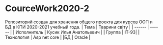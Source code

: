 # CourceWork2020-2

Репозиторий создан для хранения общего проекта для курсов ООП и БД в КПИ 2020-2021 учебный года.
| Тема | Тварини світу |
| ------ | ------ |
| Исполнитель | Кусик Илья Анатольевич |
| Группа | ІТ-93|
| Технология | Asp net core |
|БД | Oracle |
